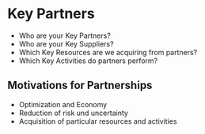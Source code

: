 # Key Partners

- Who are your Key Partners?
- Who are your Key Suppliers?
- Which Key Resources are we acquiring from partners?
- Which Key Activities do partners perform?


## Motivations for Partnerships

- Optimization and Economy
- Reduction of risk und uncertainty
- Acquisition of particular resources and activities


